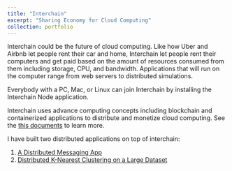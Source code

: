 ```yaml
---
title: "Interchain"
excerpt: "Sharing Economy for Cloud Computing"
collection: portfolio
---
```


Interchain could be the future of cloud computing. Like how Uber and Airbnb let people rent their car and home, Interchain let people rent their computers and get paid based on the amount of resources consumed from them including storage, CPU, and bandwidth. Applications that will run on the computer range from web servers to distributed simulations. 

Everybody with a PC, Mac, or Linux can join Interchain by installing the Interchain Node application. 

Interchain uses advance computing concepts including blockchain and containerized applications to distribute and monetize cloud computing. See the [this documents](http://toorajhelmi.github.io/home/files/interchain.pdf) to learn more.

I have built two distributed applications on top of interchain:

1. [A Distributed Messaging App](https://player.vimeo.com/video/243564228)
2. [Distributed K-Nearest Clustering on a Large Dataset](https://player.vimeo.com/video/244788052)